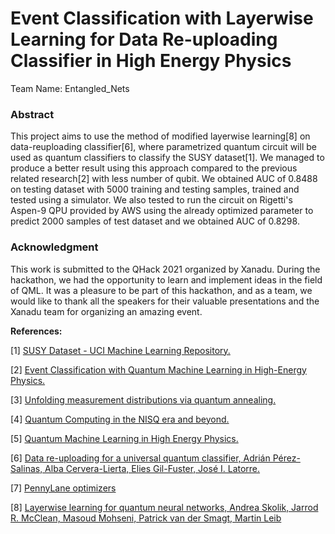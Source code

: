 # Event Classification with Layerwise Learning for Data Re-uploading Classifier in High Energy Physics

Team Name: Entangled_Nets

### Abstract

This project aims to use the method of modified layerwise learning[8] on data-reuploading classifier[6], where parametrized quantum circuit will be used as quantum classifiers to classify the SUSY dataset[1]. We managed to produce a better result using this approach compared to the previous related research[2] with less number of qubit. We obtained AUC of 0.8488 on testing dataset with 5000 training and testing samples, trained and tested using a simulator. We also tested to run the circuit on Rigetti's Aspen-9 QPU provided by AWS using the already optimized parameter to predict 2000 samples of test dataset and we obtained AUC of 0.8298.


### Acknowledgment 

This work is submitted to the QHack 2021 organized by Xanadu. During the hackathon, we had the opportunity to learn and implement ideas in the field of QML. It was a pleasure to be part of this hackathon, and as a team, we would like to thank all the speakers for their valuable presentations and the Xanadu team for organizing an amazing event.


**References:**

[1] [SUSY Dataset - UCI Machine Learning Repository.](https://archive.ics.uci.edu/ml/datasets/SUSY#)

[2] [Event Classification with Quantum Machine Learning in High-Energy Physics.](https://arxiv.org/abs/2002.09935)

[3] [Unfolding measurement distributions via quantum annealing.](https://link.springer.com/article/10.1007/JHEP11(2019)128)

[4] [Quantum Computing in the NISQ era and beyond.](https://quantum-journal.org/papers/q-2018-08-06-79/#)

[5] [Quantum Machine Learning in High Energy Physics.](https://arxiv.org/abs/2005.08582)

[6] [Data re-uploading for a universal quantum classifier, Adrián Pérez-Salinas, Alba Cervera-Lierta, Elies Gil-Fuster, José I. Latorre.](https://arxiv.org/abs/1907.02085)

[7] [PennyLane optimizers](https://pennylane.readthedocs.io/en/stable/introduction/optimizers.html)

[8] [Layerwise learning for quantum neural networks, Andrea Skolik, Jarrod R. McClean, Masoud Mohseni, Patrick van der Smagt,  Martin Leib](https://arxiv.org/abs/2006.14904)
